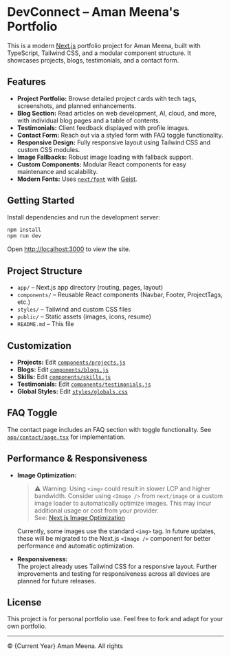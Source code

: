 # DevConnect – Aman Meena's Portfolio

This is a modern [Next.js](https://nextjs.org) portfolio project for Aman Meena, built with TypeScript, Tailwind CSS, and a modular component structure. It showcases projects, blogs, testimonials, and a contact form.

## Features

- **Project Portfolio:** Browse detailed project cards with tech tags, screenshots, and planned enhancements.
- **Blog Section:** Read articles on web development, AI, cloud, and more, with individual blog pages and a table of contents.
- **Testimonials:** Client feedback displayed with profile images.
- **Contact Form:** Reach out via a styled form with FAQ toggle functionality.
- **Responsive Design:** Fully responsive layout using Tailwind CSS and custom CSS modules.
- **Image Fallbacks:** Robust image loading with fallback support.
- **Custom Components:** Modular React components for easy maintenance and scalability.
- **Modern Fonts:** Uses [`next/font`](https://nextjs.org/docs/app/building-your-application/optimizing/fonts) with [Geist](https://vercel.com/font).

## Getting Started

Install dependencies and run the development server:

```bash
npm install
npm run dev
```

Open [http://localhost:3000](http://localhost:3000) to view the site.

## Project Structure

- `app/` – Next.js app directory (routing, pages, layout)
- `components/` – Reusable React components (Navbar, Footer, ProjectTags, etc.)
- `styles/` – Tailwind and custom CSS files
- `public/` – Static assets (images, icons, resume)
- `README.md` – This file

## Customization

- **Projects:** Edit [`components/projects.js`](components/projects.js)
- **Blogs:** Edit [`components/blogs.js`](components/blogs.js)
- **Skills:** Edit [`components/skills.js`](components/skills.js)
- **Testimonials:** Edit [`components/testimonials.js`](components/testimonials.js)
- **Global Styles:** Edit [`styles/globals.css`](styles/globals.css)

## FAQ Toggle

The contact page includes an FAQ section with toggle functionality. See [`app/contact/page.tsx`](app/contact/page.tsx) for implementation.

## Performance & Responsiveness

- **Image Optimization:**  
  > ⚠️ Warning: Using `<img>` could result in slower LCP and higher bandwidth. Consider using `<Image />` from `next/image` or a custom image loader to automatically optimize images. This may incur additional usage or cost from your provider.  
  See: [Next.js Image Optimization](https://nextjs.org/docs/messages/no-img-element)

  Currently, some images use the standard `<img>` tag. In future updates, these will be migrated to the Next.js `<Image />` component for better performance and automatic optimization.

- **Responsiveness:**  
  The project already uses Tailwind CSS for a responsive layout. Further improvements and testing for responsiveness across all devices are planned for future releases.

## License

This project is for personal portfolio use. Feel free to fork and adapt for your own portfolio.

---
© {Current Year} Aman Meena. All rights
